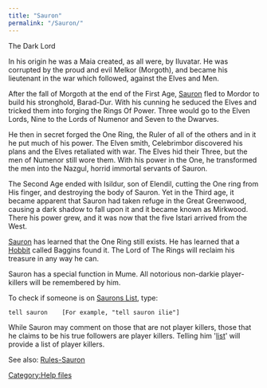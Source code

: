 ```yaml
---
title: "Sauron"
permalink: "/Sauron/"
---
```


The Dark Lord

In his origin he was a Maia created, as all were, by Iluvatar. He was
corrupted by the proud and evil Melkor (Morgoth), and became his
lieutenant in the war which followed, against the Elves and Men.

After the fall of Morgoth at the end of the First Age,
[Sauron](Sauron "wikilink") fled to Mordor to build his stronghold,
Barad-Dur. With his cunning he seduced the Elves and tricked them into
forging the Rings Of Power. Three would go to the Elven Lords, Nine to
the Lords of Numenor and Seven to the Dwarves.

He then in secret forged the One Ring, the Ruler of all of the others
and in it he put much of his power. The Elven smith, Celebrimbor
discovered his plans and the Elves retaliated with war. The Elves hid
their Three, but the men of Numenor still wore them. With his power in
the One, he transformed the men into the Nazgul, horrid immortal
servants of Sauron.

The Second Age ended with Isildur, son of Elendil, cutting the One ring
from His finger, and destroying the body of Sauron. Yet in the Third
age, it became apparent that Sauron had taken refuge in the Great
Greenwood, causing a dark shadow to fall upon it and it became known as
Mirkwood. There his power grew, and it was now that the five Istari
arrived from the West.

[Sauron](Sauron "wikilink") has learned that the One Ring still exists.
He has learned that a [Hobbit](Hobbit "wikilink") called Baggins found
it. The Lord of The Rings will reclaim his treasure in any way he can.

Sauron has a special function in Mume. All notorious non-darkie
player-killers will be remembered by him.

To check if someone is on [Saurons List](Saurons_List "wikilink"), type:

`tell sauron `<name>`   [For example, "tell sauron ilie"]`

While Sauron may comment on those that are not player killers, those
that he claims to be his true followers are player killers. Telling him
'[list](list "wikilink")' will provide a list of player killers.

See also: [Rules-Sauron](Rules-Sauron "wikilink")

[Category:Help files](Category:Help_files "wikilink")